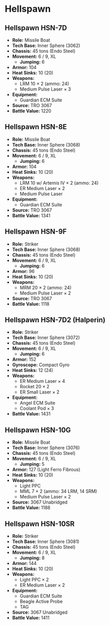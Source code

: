 # Hellspawn
## Hellspawn HSN-7D
- **Role:** Missile Boat
- **Tech Base:** Inner Sphere (3062)
- **Chassis:** 45 tons (Endo Steel)
- **Movement:** 6 / 9, XL
  - **Jumping:** 6
- **Armor:** 104
- **Heat Sinks:** 10 (20)
- **Weapons:**
  - LRM 10 × 2 (ammo: 24)
  - Medium Pulse Laser × 3
- **Equipment:**
  - Guardian ECM Suite
- **Source:** TRO 3067
- **Battle Value:** 1220

## Hellspawn HSN-8E
- **Role:** Missile Boat
- **Tech Base:** Inner Sphere (3068)
- **Chassis:** 45 tons (Endo Steel)
- **Movement:** 6 / 9, XL
  - **Jumping:** 6
- **Armor:** 104
- **Heat Sinks:** 10 (20)
- **Weapons:**
  - LRM 10 w/ Artemis IV × 2 (ammo: 24)
  - ER Medium Laser × 2
  - Medium Pulse Laser
- **Equipment:**
  - Guardian ECM Suite
- **Source:** TRO 3067
- **Battle Value:** 1341

## Hellspawn HSN-9F
- **Role:** Striker
- **Tech Base:** Inner Sphere (3068)
- **Chassis:** 45 tons (Endo Steel)
- **Movement:** 6 / 9, XL
  - **Jumping:** 6
- **Armor:** 96
- **Heat Sinks:** 10 (20)
- **Weapons:**
  - MRM 20 × 2 (ammo: 24)
  - Medium Pulse Laser × 2
- **Source:** TRO 3067
- **Battle Value:** 1118

## Hellspawn HSN-7D2 (Halperin)
- **Role:** Striker
- **Tech Base:** Inner Sphere (3072)
- **Chassis:** 45 tons (Endo Steel)
- **Movement:** 6 / 9, XL
  - **Jumping:** 6
- **Armor:** 152
- **Gyroscope:** Compact Gyro
- **Heat Sinks:** 12 (24)
- **Weapons:**
  - ER Medium Laser × 4
  - Rocket 20 × 2
  - ER Small Laser × 2
- **Equipment:**
  - Angel ECM Suite
  - Coolant Pod × 3
- **Battle Value:** 1431

## Hellspawn HSN-10G
- **Role:** Missile Boat
- **Tech Base:** Inner Sphere (3076)
- **Chassis:** 45 tons (Endo Steel)
- **Movement:** 6 / 9, XL
  - **Jumping:** 5
- **Armor:** 127 (Light Ferro Fibrous)
- **Heat Sinks:** 10 (20)
- **Weapons:**
  - Light PPC
  - MML 7 × 2 (ammo: 34 LRM, 14 SRM)
  - Medium Pulse Laser × 2
- **Source:** 3067 Unabridged
- **Battle Value:** 1188

## Hellspawn HSN-10SR
- **Role:** Striker
- **Tech Base:** Inner Sphere (3081)
- **Chassis:** 45 tons (Endo Steel)
- **Movement:** 6 / 9, XL
  - **Jumping:** 8
- **Armor:** 144
- **Heat Sinks:** 10 (20)
- **Weapons:**
  - Light PPC × 2
  - ER Medium Laser × 2
- **Equipment:**
  - Guardian ECM Suite
  - Beagle Active Probe
  - TAG
- **Source:** 3067 Unabridged
- **Battle Value:** 1411

